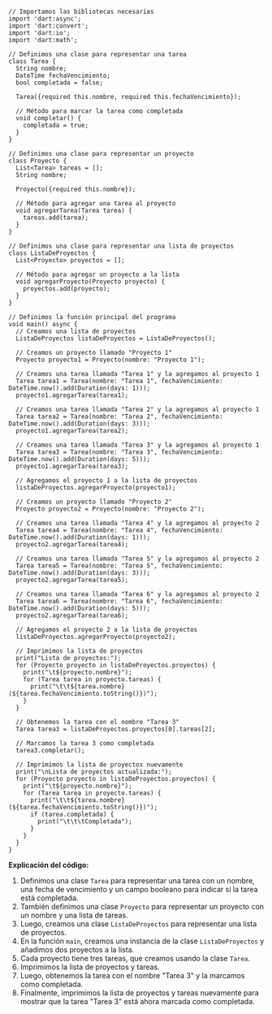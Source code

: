 ```
// Importamos las bibliotecas necesarias
import 'dart:async';
import 'dart:convert';
import 'dart:io';
import 'dart:math';

// Definimos una clase para representar una tarea
class Tarea {
  String nombre;
  DateTime fechaVencimiento;
  bool completada = false;

  Tarea({required this.nombre, required this.fechaVencimiento});

  // Método para marcar la tarea como completada
  void completar() {
    completada = true;
  }
}

// Definimos una clase para representar un proyecto
class Proyecto {
  List<Tarea> tareas = [];
  String nombre;

  Proyecto({required this.nombre});

  // Método para agregar una tarea al proyecto
  void agregarTarea(Tarea tarea) {
    tareas.add(tarea);
  }
}

// Definimos una clase para representar una lista de proyectos
class ListaDeProyectos {
  List<Proyecto> proyectos = [];

  // Método para agregar un proyecto a la lista
  void agregarProyecto(Proyecto proyecto) {
    proyectos.add(proyecto);
  }
}

// Definimos la función principal del programa
void main() async {
  // Creamos una lista de proyectos
  ListaDeProyectos listaDeProyectos = ListaDeProyectos();

  // Creamos un proyecto llamado "Proyecto 1"
  Proyecto proyecto1 = Proyecto(nombre: "Proyecto 1");

  // Creamos una tarea llamada "Tarea 1" y la agregamos al proyecto 1
  Tarea tarea1 = Tarea(nombre: "Tarea 1", fechaVencimiento: DateTime.now().add(Duration(days: 1)));
  proyecto1.agregarTarea(tarea1);

  // Creamos una tarea llamada "Tarea 2" y la agregamos al proyecto 1
  Tarea tarea2 = Tarea(nombre: "Tarea 2", fechaVencimiento: DateTime.now().add(Duration(days: 3)));
  proyecto1.agregarTarea(tarea2);

  // Creamos una tarea llamada "Tarea 3" y la agregamos al proyecto 1
  Tarea tarea3 = Tarea(nombre: "Tarea 3", fechaVencimiento: DateTime.now().add(Duration(days: 5)));
  proyecto1.agregarTarea(tarea3);

  // Agregamos el proyecto 1 a la lista de proyectos
  listaDeProyectos.agregarProyecto(proyecto1);

  // Creamos un proyecto llamado "Proyecto 2"
  Proyecto proyecto2 = Proyecto(nombre: "Proyecto 2");

  // Creamos una tarea llamada "Tarea 4" y la agregamos al proyecto 2
  Tarea tarea4 = Tarea(nombre: "Tarea 4", fechaVencimiento: DateTime.now().add(Duration(days: 1)));
  proyecto2.agregarTarea(tarea4);

  // Creamos una tarea llamada "Tarea 5" y la agregamos al proyecto 2
  Tarea tarea5 = Tarea(nombre: "Tarea 5", fechaVencimiento: DateTime.now().add(Duration(days: 3)));
  proyecto2.agregarTarea(tarea5);

  // Creamos una tarea llamada "Tarea 6" y la agregamos al proyecto 2
  Tarea tarea6 = Tarea(nombre: "Tarea 6", fechaVencimiento: DateTime.now().add(Duration(days: 5)));
  proyecto2.agregarTarea(tarea6);

  // Agregamos el proyecto 2 a la lista de proyectos
  listaDeProyectos.agregarProyecto(proyecto2);

  // Imprimimos la lista de proyectos
  print("Lista de proyectos:");
  for (Proyecto proyecto in listaDeProyectos.proyectos) {
    print("\t${proyecto.nombre}");
    for (Tarea tarea in proyecto.tareas) {
      print("\t\t${tarea.nombre} (${tarea.fechaVencimiento.toString()})");
    }
  }

  // Obtenemos la tarea con el nombre "Tarea 3"
  Tarea tarea3 = listaDeProyectos.proyectos[0].tareas[2];

  // Marcamos la tarea 3 como completada
  tarea3.completar();

  // Imprimimos la lista de proyectos nuevamente
  print("\nLista de proyectos actualizada:");
  for (Proyecto proyecto in listaDeProyectos.proyectos) {
    print("\t${proyecto.nombre}");
    for (Tarea tarea in proyecto.tareas) {
      print("\t\t${tarea.nombre} (${tarea.fechaVencimiento.toString()})");
      if (tarea.completada) {
        print("\t\t\tCompletada");
      }
    }
  }
}
```

**Explicación del código:**

1. Definimos una clase `Tarea` para representar una tarea con un nombre, una fecha de vencimiento y un campo booleano para indicar si la tarea está completada.
2. También definimos una clase `Proyecto` para representar un proyecto con un nombre y una lista de tareas.
3. Luego, creamos una clase `ListaDeProyectos` para representar una lista de proyectos.
4. En la función `main`, creamos una instancia de la clase `ListaDeProyectos` y añadimos dos proyectos a la lista.
5. Cada proyecto tiene tres tareas, que creamos usando la clase `Tarea`.
6. Imprimimos la lista de proyectos y tareas.
7. Luego, obtenemos la tarea con el nombre "Tarea 3" y la marcamos como completada.
8. Finalmente, imprimimos la lista de proyectos y tareas nuevamente para mostrar que la tarea "Tarea 3" está ahora marcada como completada.